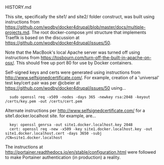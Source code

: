 HISTORY.md

This site, specifically the site1/ and site2/ folder construct, was built using instructions from https://github.com/wodby/docker4drupal/blob/master/docs/multiple-projects.md.  The root docker-compose.yml structure that implements TraefIk is based on the discussion at https://github.com/wodby/docker4drupal/issues/50.

Note that the MacBook's local Apache server was turned off using instructions from https://tosbourn.com/turn-off-the-built-in-apache-on-osx/.  This should free up port 80 for use by Docker containers.

Self-signed keys and certs were generated using instructions from http://www.selfsignedcertificate.com/.  For example, creation of a 'universal' test key/cert pair was per @cbeier at https://github.com/wodby/docker4drupal/issues/50 using...

      sudo openssl req -x509 -nodes -days 365 -newkey rsa:2048 -keyout /certs/key.pem -out /certs/cert.pem

Alternate instructions per http://www.selfsignedcertificate.com/ for a site1.docker.localhost site. for example, are...

      key: openssl genrsa -out site1.docker.localhost.key 2048
      cert: openssl req -new -x509 -key site1.docker.localhost.key -out site1.docker.localhost.cert -days 3650 -subj /CN=site1.docker.localhost

The instructions at http://portainer.readthedocs.io/en/stable/configuration.html were followed to make Portainer authentication (in production) a reality.
